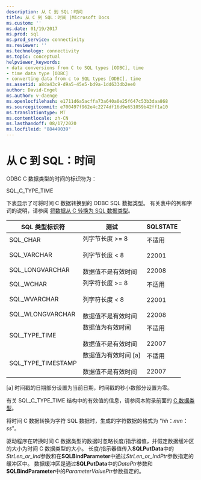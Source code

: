 ```yaml
---
description: 从 C 到 SQL：时间
title: 从 C 到 SQL：时间 |Microsoft Docs
ms.custom: ''
ms.date: 01/19/2017
ms.prod: sql
ms.prod_service: connectivity
ms.reviewer: ''
ms.technology: connectivity
ms.topic: conceptual
helpviewer_keywords:
- data conversions from C to SQL types [ODBC], time
- time data type [ODBC]
- converting data from c to SQL types [ODBC], time
ms.assetid: a8da43c9-d9a5-45e5-bd9a-1dd633db2ee0
author: David-Engel
ms.author: v-daenge
ms.openlocfilehash: e1711d6a5acffa73a640a0e25f647c53b3daa868
ms.sourcegitcommit: e700497f962e4c2274df16d9e651059b42ff1a10
ms.translationtype: MT
ms.contentlocale: zh-CN
ms.lasthandoff: 08/17/2020
ms.locfileid: "88449039"
---
```

# <a name="c-to-sql-time"></a>从 C 到 SQL：时间
ODBC C 数据类型的时间的标识符为：  
  
 SQL_C_TYPE_TIME  
  
 下表显示了可将时间 C 数据转换到的 ODBC SQL 数据类型。 有关表中的列和字词的说明，请参阅 [将数据从 C 转换为 SQL 数据类型](../../../odbc/reference/appendixes/converting-data-from-c-to-sql-data-types.md)。  
  
|SQL 类型标识符|测试|SQLSTATE|  
|-------------------------|----------|--------------|  
|SQL_CHAR<br /><br /> SQL_VARCHAR<br /><br /> SQL_LONGVARCHAR|列字节长度 >= 8<br /><br /> 列字节长度 < 8<br /><br /> 数据值不是有效时间|不适用<br /><br /> 22001<br /><br /> 22008|  
|SQL_WCHAR<br /><br /> SQL_WVARCHAR<br /><br /> SQL_WLONGVARCHAR|列字符长度 >= 8<br /><br /> 列字符长度 < 8<br /><br /> 数据值不是有效时间|不适用<br /><br /> 22001<br /><br /> 22008|  
|SQL_TYPE_TIME|数据值为有效时间<br /><br /> 数据值不是有效时间|不适用<br /><br /> 22007|  
|SQL_TYPE_TIMESTAMP|数据值为有效时间 [a]<br /><br /> 数据值不是有效时间|不适用<br /><br /> 22007|  
  
 [a] 时间戳的日期部分设置为当前日期，时间戳的秒小数部分设置为零。  
  
 有关 SQL_C_TYPE_TIME 结构中的有效值的信息，请参阅本附录前面的 [C 数据类型](../../../odbc/reference/appendixes/c-data-types.md)。  
  
 将时间 C 数据转换为字符 SQL 数据时，生成的字符数据的格式为 "*hh*：*mm*：*ss*"。  
  
 驱动程序在转换时间 C 数据类型的数据时忽略长度/指示器值，并假定数据缓冲区的大小为时间 C 数据类型的大小。 长度/指示器值传入**SQLPutData**中的*StrLen_or_Ind*参数和在**SQLBindParameter**中通过*StrLen_or_IndPtr*参数指定的缓冲区中。 数据缓冲区是通过**SQLPutData**中的*DataPtr*参数和**SQLBindParameter**中的*ParameterValuePtr*参数指定的。
